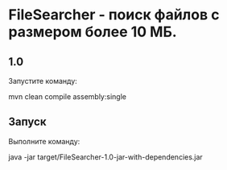 # FileSearcher - поиск файлов с размером более 10 МБ.

## 1.0
Запустите команду:

mvn clean compile assembly:single



## Запуск
Выполните команду:

java -jar target/FileSearcher-1.0-jar-with-dependencies.jar
